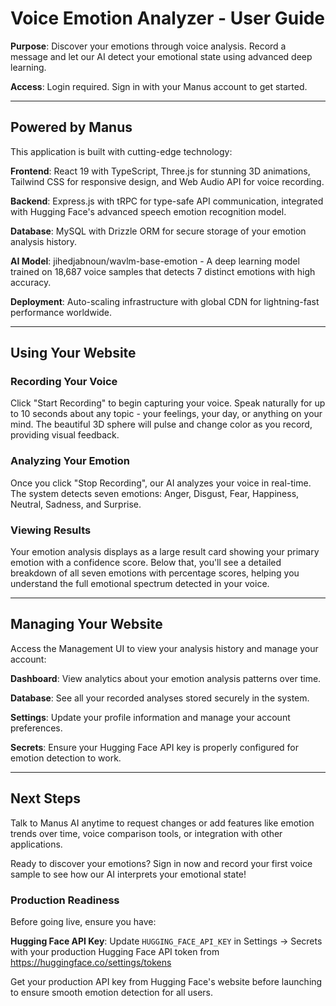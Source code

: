 # Voice Emotion Analyzer - User Guide

**Purpose**: Discover your emotions through voice analysis. Record a message and let our AI detect your emotional state using advanced deep learning.

**Access**: Login required. Sign in with your Manus account to get started.

---

## Powered by Manus

This application is built with cutting-edge technology:

**Frontend**: React 19 with TypeScript, Three.js for stunning 3D animations, Tailwind CSS for responsive design, and Web Audio API for voice recording.

**Backend**: Express.js with tRPC for type-safe API communication, integrated with Hugging Face's advanced speech emotion recognition model.

**Database**: MySQL with Drizzle ORM for secure storage of your emotion analysis history.

**AI Model**: jihedjabnoun/wavlm-base-emotion - A deep learning model trained on 18,687 voice samples that detects 7 distinct emotions with high accuracy.

**Deployment**: Auto-scaling infrastructure with global CDN for lightning-fast performance worldwide.

---

## Using Your Website

### Recording Your Voice

Click "Start Recording" to begin capturing your voice. Speak naturally for up to 10 seconds about any topic - your feelings, your day, or anything on your mind. The beautiful 3D sphere will pulse and change color as you record, providing visual feedback.

### Analyzing Your Emotion

Once you click "Stop Recording", our AI analyzes your voice in real-time. The system detects seven emotions: Anger, Disgust, Fear, Happiness, Neutral, Sadness, and Surprise.

### Viewing Results

Your emotion analysis displays as a large result card showing your primary emotion with a confidence score. Below that, you'll see a detailed breakdown of all seven emotions with percentage scores, helping you understand the full emotional spectrum detected in your voice.

---

## Managing Your Website

Access the Management UI to view your analysis history and manage your account:

**Dashboard**: View analytics about your emotion analysis patterns over time.

**Database**: See all your recorded analyses stored securely in the system.

**Settings**: Update your profile information and manage your account preferences.

**Secrets**: Ensure your Hugging Face API key is properly configured for emotion detection to work.

---

## Next Steps

Talk to Manus AI anytime to request changes or add features like emotion trends over time, voice comparison tools, or integration with other applications.

Ready to discover your emotions? Sign in now and record your first voice sample to see how our AI interprets your emotional state!

### Production Readiness

Before going live, ensure you have:

**Hugging Face API Key**: Update `HUGGING_FACE_API_KEY` in Settings → Secrets with your production Hugging Face API token from https://huggingface.co/settings/tokens

Get your production API key from Hugging Face's website before launching to ensure smooth emotion detection for all users.
